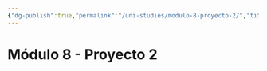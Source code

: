 ```yaml
---
{"dg-publish":true,"permalink":"/uni-studies/modulo-8-proyecto-2/","title":"Módulo 8 - Proyecto 2","tags":["Universidad,"],"created":"2023-03-14T13:37:01.931-05:00","updated":"2023-04-26T09:27:37.062-05:00"}
---
```



# Módulo 8 - Proyecto 2

